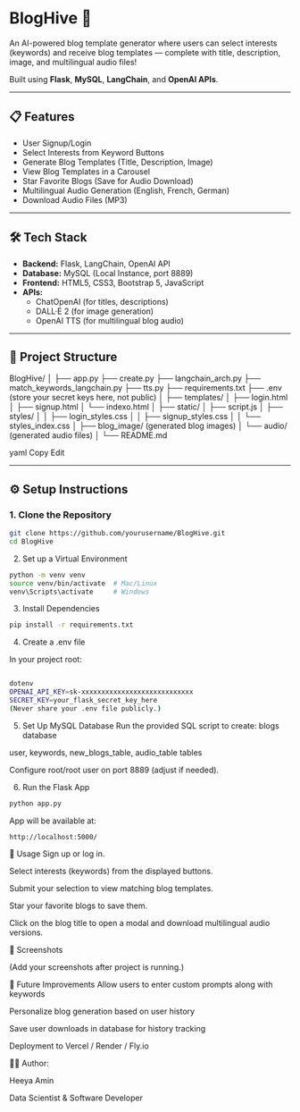 
# BlogHive 🐝

An AI-powered blog template generator where users can select interests (keywords) and receive blog templates — complete with title, description, image, and multilingual audio files!

Built using **Flask**, **MySQL**, **LangChain**, and **OpenAI APIs**.

---

## 📋 Features

- User Signup/Login
- Select Interests from Keyword Buttons
- Generate Blog Templates (Title, Description, Image)
- View Blog Templates in a Carousel
- Star Favorite Blogs (Save for Audio Download)
- Multilingual Audio Generation (English, French, German)
- Download Audio Files (MP3)

---

## 🛠️ Tech Stack

- **Backend:** Flask, LangChain, OpenAI API
- **Database:** MySQL (Local Instance, port 8889)
- **Frontend:** HTML5, CSS3, Bootstrap 5, JavaScript
- **APIs:** 
  - ChatOpenAI (for titles, descriptions)
  - DALL·E 2 (for image generation)
  - OpenAI TTS (for multilingual blog audio)

---

## 📁 Project Structure

BlogHive/ │ ├── app.py ├── create.py ├── langchain_arch.py ├── match_keywords_langchain.py ├── tts.py ├── requirements.txt ├── .env (store your secret keys here, not public) │ ├── templates/ │ ├── login.html │ ├── signup.html │ └── indexo.html │ ├── static/ │ ├── script.js │ ├── styles/ │ │ ├── login_styles.css │ │ ├── signup_styles.css │ │ └── styles_index.css │ ├── blog_image/ (generated blog images) │ └── audio/ (generated audio files) │ └── README.md

yaml
Copy
Edit

---

## ⚙️ Setup Instructions

### 1. Clone the Repository
```bash
git clone https://github.com/yourusername/BlogHive.git
cd BlogHive
```

2. Set up a Virtual Environment
```bash
python -m venv venv
source venv/bin/activate  # Mac/Linux
venv\Scripts\activate     # Windows
```

3. Install Dependencies
```bash
pip install -r requirements.txt
```
4. Create a .env file

In your project root:
```bash

dotenv
OPENAI_API_KEY=sk-xxxxxxxxxxxxxxxxxxxxxxxxxxxx
SECRET_KEY=your_flask_secret_key_here
(Never share your .env file publicly.)
```

5. Set Up MySQL Database
Run the provided SQL script to create:
blogs database

user, keywords, new_blogs_table, audio_table tables

Configure root/root user on port 8889 (adjust if needed).

6. Run the Flask App
```bash
python app.py
```
App will be available at:

```
http://localhost:5000/
```
🚀 Usage
Sign up or log in.

Select interests (keywords) from the displayed buttons.

Submit your selection to view matching blog templates.

Star your favorite blogs to save them.

Click on the blog title to open a modal and download multilingual audio versions.

📸 Screenshots

(Add your screenshots after project is running.)

🧠 Future Improvements
Allow users to enter custom prompts along with keywords

Personalize blog generation based on user history

Save user downloads in database for history tracking

Deployment to Vercel / Render / Fly.io

🧑‍💻 Author:

Heeya Amin

Data Scientist & Software Developer







